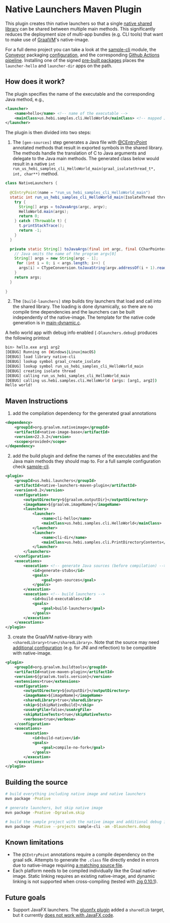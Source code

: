 # Native Launchers Maven Plugin

This plugin creates thin native launchers so that a single [native shared library](https://github.com/oracle/graal/blob/release/graal-vm/22.3/docs/reference-manual/native-image/InteropWithNativeCode.md) can be shared between multiple main methods. This significantly reduces the deployment size of multi-app bundles (e.g. CLI tools) that want to make use of [GraalVM](https://www.graalvm.org/)'s native-image.

For a full demo project you can take a look at the [sample-cli](./sample-cli/pom.xml) module, the [Conveyor](https://conveyor.hydraulic.dev/) packaging [configuration](./conveyor.conf), and the corresponding [Github Actions pipeline](.github/workflows/build-demo-images.yml). Installing one of the signed [pre-built packages](https://hebirobotics.github.io/native-launchers-maven-plugin/download.html) places the `launcher-hello` and `launcher-dir` apps on the path. 

## How does it work?

The plugin specifies the name of the executable and the corresponding Java method, e.g.,

```xml
<launcher>
    <name>hello</name> <!-- name of the executable -->
    <mainClass>us.hebi.samples.cli.HelloWorld</mainClass> <!-- mapped Java main method -->
</launcher>
```

The plugin is then divided into two steps:

1. The `[gen-sources]` step generates a Java file with [@CEntryPoint](https://www.graalvm.org/sdk/javadoc/org/graalvm/nativeimage/c/function/CEntryPoint.html) annotated methods that result in exported symbols in the shared library. The methods handle the translation of C to Java arguments and delegate to the Java main methods. The generated class below would result in a native `int run_us_hebi_samples_cli_HelloWorld_main(graal_isolatethread_t*, int, char**)` method.

```Java
class NativeLaunchers {
    
  @CEntryPoint(name = "run_us_hebi_samples_cli_HelloWorld_main")
  static int run_us_hebi_samples_cli_HelloWorld_main(IsolateThread thread, int argc,  CCharPointerPointer argv) {
    try {
      String[] args = toJavaArgs(argc, argv);
      HelloWorld.main(args);
      return 0;
    } catch (Throwable t) {
      t.printStackTrace();
      return -1;
    }
  }

  private static String[] toJavaArgs(final int argc, final CCharPointerPointer argv) {
    // Java omits the name of the program argv[0]
    String[] args = new String[argc - 1];
     for (int i = 0; i < args.length; i++) {
      args[i] = CTypeConversion.toJavaString(argv.addressOf(i + 1).read());
    }
    return args;
  }
  
}
```

2. The `[build-launchers]` step builds tiny launchers that load and call into the shared library. The loading is done dynamically, so there are no compile time dependencies and the launchers can be built independently of the native-image. The template for the native code generation is in [main-dynamic.c](native-launchers-maven-plugin/src/main/resources/us/hebi/launchers/templates/main-dynamic.c).

A hello world app with debug info enabled (`-Dlaunchers.debug`) produces the following printout

```bash
bin> hello.exe arg1 arg2
[DEBUG] Running on (Windows|Linux|macOS)
[DEBUG] load library native-cli
[DEBUG] lookup symbol graal_create_isolate
[DEBUG] lookup symbol run_us_hebi_samples_cli_HelloWorld_main
[DEBUG] creating isolate thread
[DEBUG] calling run_us_hebi_samples_cli_HelloWorld_main
[DEBUG] calling us.hebi.samples.cli.HelloWorld (args: [arg1, arg2])
Hello world!
```

## Maven Instructions

1. add the compilation dependency for the generated graal annotations
```xml
<dependency>
    <groupId>org.graalvm.nativeimage</groupId>
    <artifactId>native-image-base</artifactId>
    <version>22.3.2</version>
    <scope>provided</scope>
</dependency>
```

2. add the build plugin and define the names of the executables and the Java main methods they should map to. For a full sample configuration check [sample-cli](./sample-cli/pom.xml).

```xml
<plugin>
    <groupId>us.hebi.launchers</groupId>
    <artifactId>native-launchers-maven-plugin</artifactId>
    <version>0.2</version>
    <configuration>
        <outputDirectory>${graalvm.outputDir}</outputDirectory>
        <imageName>${graalvm.imageName}</imageName>
        <launchers>
            <launcher>
                <name>cli-hello</name>
                <mainClass>us.hebi.samples.cli.HelloWorld</mainClass>
            </launcher>
            <launcher>
                <name>cli-dir</name>
                <mainClass>us.hebi.samples.cli.PrintDirectoryContents</mainClass>
            </launcher>
        </launchers>
    </configuration>
    <executions>
        <execution> <!-- generate Java sources (before compilation) -->
            <id>generate-stubs</id>
            <goals>
                <goal>gen-sources</goal>
            </goals>
        </execution>
        <execution> <!-- build launchers -->
            <id>build-executables</id>
            <goals>
                <goal>build-launchers</goal>
            </goals>
        </execution>
    </executions>
</plugin> 
```

3. create the GraalVM native-library with `<sharedLibrary>true</sharedLibrary>`. Note that the source may need [additional configuration](https://www.graalvm.org/22.3/reference-manual/native-image/guides/configure-with-tracing-agent/) (e.g. for JNI and reflection) to be compatible with native-image.

```xml
<plugin>
    <groupId>org.graalvm.buildtools</groupId>
    <artifactId>native-maven-plugin</artifactId>
    <version>${graalvm.tools.version}</version>
    <extensions>true</extensions>
    <configuration>
        <outputDirectory>${outputDir}</outputDirectory>
        <imageName>${imageName}</imageName>
        <sharedLibrary>true</sharedLibrary>
        <skip>${skipNativeBuild}</skip>
        <useArgFile>false</useArgFile>
        <skipNativeTests>true</skipNativeTests>
        <verbose>true</verbose>
    </configuration>
    <executions>
        <execution>
            <id>build-native</id>
            <goals>
                <goal>compile-no-fork</goal>
            </goals>
        </execution>
    </executions>
</plugin>
```

## Building the source

```bash
# build everything including native image and native launchers
mvn package -Pnative

# generate launchers, but skip native image
mvn package -Pnative -Dgraalvm.skip

# build the sample project with the native image and additional debug info
mvn package -Pnative --projects sample-cli -am -Dlaunchers.debug
```


## Known limitations
* The `@CEntryPoint` annotations require a compile dependency on the graal sdk. Attempts to generate the `.class` file directly ended in errors due to native-image requiring [a matching source file](https://github.com/graalvm/graal-jvmci-8/blob/master/jvmci/jdk.vm.ci.meta/src/jdk/vm/ci/meta/ResolvedJavaType.java#L315-L318).
* Each platform needs to be compiled individually like the Graal native-image. Static linking requires an existing native-image, and dynamic linking is not supported when cross-compiling (tested with [zig 0.10.1](https://ziglang.org/download/0.10.1/release-notes.html)).

## Future goals
* Support JavaFX launchers. The [gluonfx plugin](https://github.com/gluonhq/gluonfx-maven-plugin) added a `sharedlib` target, but it currently [does not work with JavaFX code](https://docs.gluonhq.com/#_native_shared_libraries).
